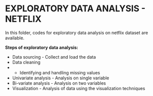 # EXPLORATORY DATA ANALYSIS - NETFLIX
In this folder, codes for exploratory data analysis on netflix dataset are available.  

  
**Steps of exploratory data analysis:**
* Data sourcing
      - Collect and load the data
* Data cleaning
*    - Identifying and handling missing values
* Univariate analysis
      -  Analysis on single variable
* Bi-variate analysis
      -  Analysis on two variables
* Visualization
      -  Analysis of data using the visualization techniques
